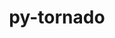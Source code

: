 ---
title: "py-tornado"
layout: cache
categories: [package, develop-2025-03-09]
meta: {"compilers": ["gcc@=11.1.0", "gcc@=11.4.0", "oneapi@=2024.2.1"], "num_specs": 9, "num_specs_by_stack": {"data-vis-sdk": 1, "e4s": 2, "e4s-neoverse-v2": 2, "e4s-oneapi": 4, "root": 9}, "oss": ["ubuntu20.04", "ubuntu22.04"], "platforms": ["linux"], "stacks": ["data-vis-sdk", "e4s", "e4s-neoverse-v2", "e4s-oneapi", "root"], "targets": ["neoverse_v2", "x86_64_v3"], "versions": ["5.1.1", "6.3.3"]}
spec_details: [{"compiler": "oneapi@=2024.2.1", "hash": "6eecojeppfzugw55r2plixstp4xvaq2r", "os": "ubuntu22.04", "platform": "linux", "size": "-", "stacks": ["e4s-oneapi", "root"], "target": "x86_64_v3", "variants": ["build_system=python_pip"], "versions": ["5.1.1"]}, {"compiler": "oneapi@=2024.2.1", "hash": "aq7i5byl6g27hls3uoho5yv5vhvrvdjr", "os": "ubuntu22.04", "platform": "linux", "size": "-", "stacks": ["e4s-oneapi", "root"], "target": "x86_64_v3", "variants": ["build_system=python_pip"], "versions": ["6.3.3"]}, {"compiler": "gcc@=11.4.0", "hash": "dezgoxejjl6gpmd4rsa4lqkcx4jjwjx4", "os": "ubuntu22.04", "platform": "linux", "size": "-", "stacks": ["e4s-neoverse-v2", "root"], "target": "neoverse_v2", "variants": ["build_system=python_pip"], "versions": ["5.1.1"]}, {"compiler": "gcc@=11.4.0", "hash": "fkm3bsjoy2qqp5t2dnv7pjjsypkourwb", "os": "ubuntu22.04", "platform": "linux", "size": "-", "stacks": ["e4s", "root"], "target": "x86_64_v3", "variants": ["build_system=python_pip"], "versions": ["5.1.1"]}, {"compiler": "gcc@=11.1.0", "hash": "hwsdwcunkuvrgj5bq226gzbdqcc4pk3d", "os": "ubuntu20.04", "platform": "linux", "size": "-", "stacks": ["data-vis-sdk", "root"], "target": "x86_64_v3", "variants": ["build_system=python_pip"], "versions": ["6.3.3"]}, {"compiler": "gcc@=11.4.0", "hash": "kauxhf2wdadhxidb7fg46wuxrtzvh4vi", "os": "ubuntu22.04", "platform": "linux", "size": "-", "stacks": ["e4s-neoverse-v2", "root"], "target": "neoverse_v2", "variants": ["build_system=python_pip"], "versions": ["6.3.3"]}, {"compiler": "oneapi@=2024.2.1", "hash": "pxi66umnktymfsfs4ixnot5beexrb6dj", "os": "ubuntu22.04", "platform": "linux", "size": "-", "stacks": ["e4s-oneapi", "root"], "target": "x86_64_v3", "variants": ["build_system=python_pip"], "versions": ["6.3.3"]}, {"compiler": "oneapi@=2024.2.1", "hash": "qjpqrkupkwjs6asbw34nvc43ugfxa7uy", "os": "ubuntu22.04", "platform": "linux", "size": "-", "stacks": ["e4s-oneapi", "root"], "target": "x86_64_v3", "variants": ["build_system=python_pip"], "versions": ["6.3.3"]}, {"compiler": "gcc@=11.4.0", "hash": "r467c2u3tpq2ewylpvkdybcxf56qdzv2", "os": "ubuntu22.04", "platform": "linux", "size": "-", "stacks": ["e4s", "root"], "target": "x86_64_v3", "variants": ["build_system=python_pip"], "versions": ["6.3.3"]}]
---